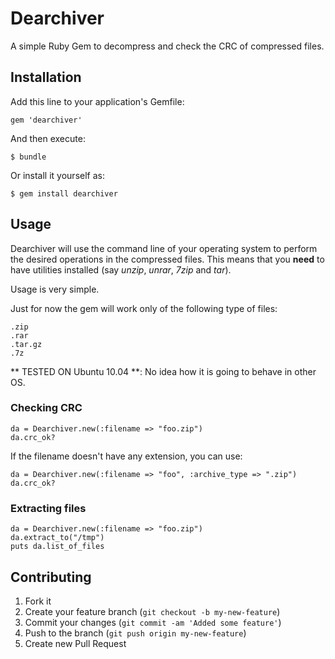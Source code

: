 # Dearchiver

A simple Ruby Gem to decompress and check the CRC of compressed files.

## Installation

Add this line to your application's Gemfile:

    gem 'dearchiver'

And then execute:

    $ bundle

Or install it yourself as:

    $ gem install dearchiver

## Usage

Dearchiver will use the command line of your operating system to perform the desired operations in the
compressed files. This means that you **need** to have utilities installed (say *unzip*, *unrar*, *7zip* and *tar*).

Usage is very simple.

Just for now the gem will work only of the following type of files:

    .zip
    .rar
    .tar.gz
    .7z

** TESTED ON Ubuntu 10.04 **: No idea how it is going to behave in other OS.

### Checking CRC

    da = Dearchiver.new(:filename => "foo.zip")
    da.crc_ok?

If the filename doesn't have any extension, you can use:

    da = Dearchiver.new(:filename => "foo", :archive_type => ".zip")
    da.crc_ok?

### Extracting files

    da = Dearchiver.new(:filename => "foo.zip")
    da.extract_to("/tmp")
    puts da.list_of_files

## Contributing

1. Fork it
2. Create your feature branch (`git checkout -b my-new-feature`)
3. Commit your changes (`git commit -am 'Added some feature'`)
4. Push to the branch (`git push origin my-new-feature`)
5. Create new Pull Request

